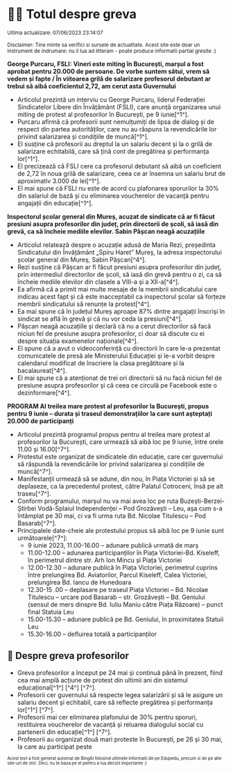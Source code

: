 # 👩‍🏫 Totul despre greva
<sub>Ultima actualizare: 07/06/2023 23:14:07</sub>

<sub>Disclaimer: Tine minte sa verifici si sursele de actualitate. Acest site este doar un instrument de indrumare: nu il lua ad litteram - poate produce informatii partial gresite :)</sub>

**George Purcaru, FSLI: Vineri este miting în București, marșul a fost aprobat pentru 20.000 de persoane. De vorbe suntem sătui, vrem să vedem și fapte / În viitoarea grilă de salarizare profesorul debutant ar trebui să aibă coeficientul 2,72, am cerut asta Guvernului**

- Articolul prezintă un interviu cu George Purcaru, liderul Federației Sindicatelor Libere din Învățământ (FSLI), care anunță organizarea unui miting de protest al profesorilor în București, pe 9 iunie[^1^].
- Purcaru afirmă că profesorii sunt nemulțumiți de lipsa de dialog și de respect din partea autorităților, care nu au răspuns la revendicările lor privind salarizarea și condițiile de muncă[^1^].
- El susține că profesorii au dreptul la un salariu decent și la o grilă de salarizare echitabilă, care să țină cont de pregătirea și performanța lor[^1^].
- El precizează că FSLI cere ca profesorul debutant să aibă un coeficient de 2,72 în noua grilă de salarizare, ceea ce ar însemna un salariu brut de aproximativ 3.000 de lei[^1^].
- El mai spune că FSLI nu este de acord cu plafonarea sporurilor la 30% din salariul de bază și cu eliminarea voucherelor de vacanță pentru angajații din educație[^1^].

**Inspectorul școlar general din Mureș, acuzat de sindicate că ar fi făcut presiuni asupra profesorilor din județ, prin directorii de școli, să iasă din grevă, ca să încheie mediile elevilor. Sabin Pășcan neagă acuzațiile**

- Articolul relatează despre o acuzație adusă de Maria Rezi, președinta Sindicatului din Învățământ „Spiru Haret” Mureș, la adresa inspectorului școlar general din Mureș, Sabin Pășcan[^4^].
- Rezi susține că Pășcan ar fi făcut presiuni asupra profesorilor din județ, prin intermediul directorilor de școli, să iasă din grevă pentru o zi, ca să încheie mediile elevilor din clasele a VIII-a și a XII-a[^4^].
- Ea afirmă că a primit mai multe mesaje de la membrii sindicatului care indicau acest fapt și că este inacceptabil ca inspectorul școlar să forțeze membrii sindicatului să renunțe la protest[^4^].
- Ea mai spune că în județul Mureș aproape 87% dintre angajații înscriși în sindicat se află în grevă și că nu vor ceda la presiuni[^4^].
- Pășcan neagă acuzațiile și declară că nu a cerut directorilor să facă niciun fel de presiune asupra profesorilor, ci doar să discute cu ei despre situația examenelor naționale[^4^].
- El spune că a avut o videoconferință cu directorii în care le-a prezentat comunicatele de presă ale Ministerului Educației și le-a vorbit despre calendarul modificat de înscriere la clasa pregătitoare și la bacalaureat[^4^].
- El mai spune că a atenționat de trei ori directorii să nu facă niciun fel de presiune asupra profesorilor și că ceea ce circulă pe Facebook este o dezinformare[^4^].

**PROGRAM Al treilea mare protest al profesorilor la București, propus pentru 9 iunie – durata și traseul demonstrațiilor la care sunt așteptați 20.000 de participanți**

- Articolul prezintă programul propus pentru al treilea mare protest al profesorilor la București, care urmează să aibă loc pe 9 iunie, între orele 11.00 și 16.00[^7^].
- Protestul este organizat de sindicatele din educație, care cer guvernului să răspundă la revendicările lor privind salarizarea și condițiile de muncă[^7^].
- Manifestanții urmează să se adune, din nou, în Piața Victoriei și să se deplaseze, ca la precedentul protest, către Palatul Cotroceni, însă pe alt traseu[^7^].
- Conform programului, marșul nu va mai avea loc pe ruta Buzești-Berzei-Știrbei Vodă-Splaiul Independenței – Pod Grozăvești – Leu, așa cum s-a întâmplat pe 30 mai, ci va fi urma ruta Bd. Nicolae Titulescu – Pod Basarab[^7^].
- Principalele date-cheie ale protestului propus să aibă loc pe 9 iunie sunt următoarele[^7^]:
    - 9 iunie 2023, 11.00-16.00 – adunare publică urmată de marș
    - 11.00-12.00 – adunarea participanților în Piața Victoriei-Bd. Kiseleff, în perimetrul dintre str. Arh Ion Mincu și Piața Victoriei
    - 12.00-12.30 – adunare publică în Piața Victoriei, perimetrul cuprins între prelungirea Bd. Aviatorilor, Parcul Kiseleff, Calea Victoriei, prelungirea Bd. Iancu de Hunedoara
    - 12.30-15 .00 – deplasare pe traseul Piața Victoriei – Bd. Nicolae Titulescu – urcare pod Basarab – str. Grozăvești – Bd. Geniului (sensul de mers dinspre Bd. Iuliu Maniu către Piața Răzoare) – punct final Statuia Leu
    - 15.00-15.30 – adunare publică pe Bd. Geniului, în proximitatea Statuii Leu
    - 15.30-16.00 – defluirea totală a participanților

## 🏫 Despre greva profesorilor

- Greva profesorilor a început pe 24 mai și continuă până în prezent, fiind cea mai amplă acțiune de protest din ultimii ani din sistemul educațional[^1^] [^4^] [^7^].
- Profesorii cer guvernului să respecte legea salarizării și să le asigure un salariu decent și echitabil, care să reflecte pregătirea și performanța lor[^1^] [^7^].
- Profesorii mai cer eliminarea plafonului de 30% pentru sporuri, restituirea voucherelor de vacanță și reluarea dialogului social cu partenerii din educație[^1^] [^7^].
- Profesorii au organizat două mari proteste în București, pe 26 și 30 mai, la care au participat peste


<sub><sub>Acest text a fost generat automat de BingAI folosind ultimele informatii de pe Edupedu, precum si de pe alte site-uri de stiri. Deci, nu te baza pe el pentru a lua decizii importante :)</sub></sub>